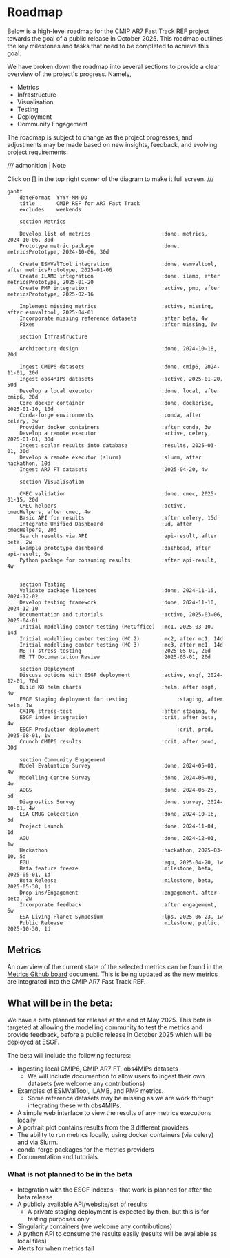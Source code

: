 # Roadmap

Below is a high-level roadmap for the CMIP AR7 Fast Track REF  project towards the goal of a public release in October 2025.
This roadmap outlines the key milestones and tasks that need to be completed to achieve this goal.

We have broken down the roadmap into several sections to provide a clear overview of the project's progress.
Namely,

- Metrics
- Infrastructure
- Visualisation
- Testing
- Deployment
- Community Engagement

The roadmap is subject to change as the project progresses, and adjustments may be made based on new insights, feedback, and evolving project requirements.

/// admonition | Note

Click on [] in the top right corner of the diagram to make it full screen.
///

```mermaid
gantt
    dateFormat  YYYY-MM-DD
    title       CMIP REF for AR7 Fast Track
    excludes    weekends

    section Metrics

    Develop list of metrics                       :done, metrics, 2024-10-06, 30d
    Prototype metric package                      :done, metricsPrototype, 2024-10-06, 30d

    Create ESMValTool integration                 :done, esmvaltool, after metricsPrototype, 2025-01-06
    Create ILAMB integration                      :done, ilamb, after metricsPrototype, 2025-01-20
    Create PMP integration                        :active, pmp, after metricsPrototype, 2025-02-16

    Implement missing metrics                     :active, missing, after esmvaltool, 2025-04-01
    Incorporate missing reference datasets        :after beta, 4w
    Fixes                                         :after missing, 6w

    section Infrastructure

    Architecture design                           :done, 2024-10-18, 20d

    Ingest CMIP6 datasets                         :done, cmip6, 2024-11-01, 20d
    Ingest obs4MIPs datasets                      :active, 2025-01-20, 50d
    Develop a local executor                      :done, local, after cmip6, 20d
    Core docker container                         :done, dockerise, 2025-01-10, 10d
    Conda-forge environments                      :conda, after celery, 3w
    Provider docker containers                    :after conda, 3w
    Develop a remote executor                     :active, celery, 2025-01-01, 30d
    Ingest scalar results into database           :results, 2025-03-01, 30d
    Develop a remote executor (slurm)             :slurm, after hackathon, 10d
    Ingest AR7 FT datasets                        :2025-04-20, 4w

    section Visualisation

    CMEC validation                               :done, cmec, 2025-01-15, 20d
    CMEC helpers                                  :active, cmecHelpers, after cmec, 4w
    Basic API for results                         :after celery, 15d
    Integrate Unified Dashboard                   :ud, after cmecHelpers, 20d
    Search results via API                        :api-result, after beta, 2w
    Example prototype dashboard                   :dashboad, after api-result, 6w
    Python package for consuming results          :after api-result, 4w


    section Testing
    Validate package licences                     :done, 2024-11-15, 2024-12-02
    Develop testing framework                     :done, 2024-11-10, 2024-12-10
    Documentation and tutorials                   :active, 2025-03-06, 2025-04-01
    Initial modelling center testing (MetOffice)  :mc1, 2025-03-10, 14d
    Initial modelling center testing (MC 2)       :mc2, after mc1, 14d
    Initial modelling center testing (MC 3)       :mc3, after mc1, 14d
    MB TT stress-testing                          :2025-05-01, 20d
    MB TT Documentation Review                    :2025-05-01, 20d

    section Deployment
    Discuss options with ESGF deployment          :active, esgf, 2024-12-01, 70d
    Build K8 helm charts                          :helm, after esgf, 4w
    ESGF Staging deployment for testing                :staging, after helm, 1w
    CMIP6 stress-test                             :after staging, 4w
    ESGF index integration                        :crit, after beta, 4w
    ESGF Production deployment                         :crit, prod, 2025-08-01, 1w
    Crunch CMIP6 results                          :crit, after prod, 30d

    section Community Engagement
    Model Evaluation Survey                       :done, 2024-05-01, 4w
    Modelling Centre Survey                       :done, 2024-06-01, 4w
    AOGS                                          :done, 2024-06-25, 5d
    Diagnostics Survey                            :done, survey, 2024-10-01, 4w
    ESA CMUG Colocation                           :done, 2024-10-16, 3d
    Project Launch                                :done, 2024-11-04, 1d
    AGU                                           :done, 2024-12-01, 1w
    Hackathon                                     :hackathon, 2025-03-10, 5d
    EGU                                           :egu, 2025-04-20, 1w
    Beta feature freeze                           :milestone, beta, 2025-05-01, 1d
    Beta Release                                  :milestone, beta, 2025-05-30, 1d
    Drop-ins/Engagement                           :engagement, after beta, 2w
    Incorporate feedback                          :after engagement, 6w
    ESA Living Planet Symposium                   :lps, 2025-06-23, 1w
    Public Release                                :milestone, public, 2025-10-30, 1d

```


## Metrics

An overview of the current state of the selected metrics can be found in the
[Metrics Github board](https://github.com/orgs/CLIMATE-REF/projects/2/views/2) document.
This is being updated as the new metrics are integrated into the CMIP AR7 Fast Track REF.


## What will be in the beta:

We have a beta planned for release at the end of May 2025.
This beta is targeted at allowing the modelling community to test the metrics and provide feedback,
before a public release in October 2025 which will be deployed at ESGF.

The beta will include the following features:

* Ingesting local CMIP6, CMIP AR7 FT, obs4MIPs datasets
    * We will include documention to allow users to ingest their own datasets (we welcome any contributions)
* Examples of ESMValTool, ILAMB, and PMP metrics.
    * Some reference datasets may be missing as we are work through integrating these with obs4MIPs.
* A simple web interface to view the results of any metrics executions locally
* A portrait plot contains results from the 3 different providers
* The ability to run metrics locally, using docker containers (via celery) and via Slurm.
* conda-forge packages for the metrics providers
* Documentation and tutorials

### What is not planned to be in the beta

* Integration with the ESGF indexes - that work is planned for after the beta release
* A publicly available API/website/set of results
  * A private staging deployment is expected by then, but this is for testing purposes only.
* Singularity containers (we welcome any contributions)
* A python API to consume the results easily (results will be available as local files)
* Alerts for when metrics fail
